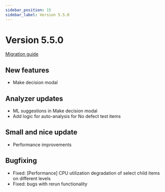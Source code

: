 ```yaml
---
sidebar_position: 15
sidebar_label: Version 5.5.0
---
```


# Version 5.5.0

[Migration guide](https://github.com/reportportal/reportportal/wiki/Migration-to-ReportPortal-v.5.5)

## New features
- Make decision modal

## Analyzer updates
- ML suggestions in Make decision modal
- Add logic for auto-analysis for No defect test items

## Small and nice update
- Performance improvements

## Bugfixing
- Fixed: [Performance] CPU utilization degradation of select child items on different levels
- Fixed: bugs with rerun functionality

